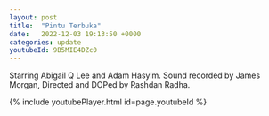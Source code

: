 ```yaml
---
layout: post
title:  "Pintu Terbuka"
date:   2022-12-03 19:13:50 +0000
categories: update
youtubeId: 9B5MIE4DZc0
---
```


Starring Abigail Q Lee and Adam Hasyim. Sound recorded by James Morgan, Directed and DOPed by Rashdan Radha.

{% include youtubePlayer.html id=page.youtubeId %}